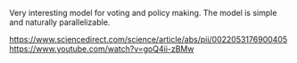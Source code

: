 Very interesting model for voting and policy making. The model is simple and naturally parallelizable.

https://www.sciencedirect.com/science/article/abs/pii/0022053176900405
https://www.youtube.com/watch?v=goQ4ii-zBMw
